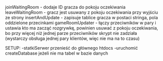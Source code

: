joinWaitingRoom - dodaje ID gracza do pokoju oczekiwania
leaveWaitingRoom - gracz jest usuwany z pokoju oczekiwania przy wyjściu ze strony
insertAndUpdate - zapisuje tablice gracza w postaci stringa, pola oddzielone przecinkami
gameRoomUpdater - łączy przeciwników w pary i ustawia kto ma zacząć rozgrywkę, powinien usuwać z pokoju oczekiwania, 
bo przy więcej niż jednej parze przeciwników skrypt nie zadziała (wystarczy obsługa jednej pary klientów, więc nie ma na to czasu)

SETUP:
-statkiSerwer przenieść do głównego htdocs
-uruchomić createDatabase jeżeli nie ma tabel w bazie danych
